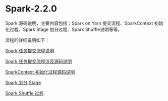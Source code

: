 # Spark-2.2.0
Spark 源码说明，主要内容包括：Spark on Yarn 提交流程、SparkContext 初始化过程、Spark Stage 划分过程、Spark Shuffle说明等等。

流程的详细说明如下：

[Spark 任务提交流程说明](https://blog.csdn.net/ran_hao/article/details/125569872)

[Spark 任务提交流程涉及源码说明](https://blog.csdn.net/ran_hao/article/details/125570433)

[SparkContext 初始化过程源码说明](https://blog.csdn.net/ran_hao/article/details/125570533)

[Spark 划分 Stage](https://blog.csdn.net/ran_hao/article/details/125570616)

[Spark Shuffle 过程](https://blog.csdn.net/ran_hao/article/details/125570686)

